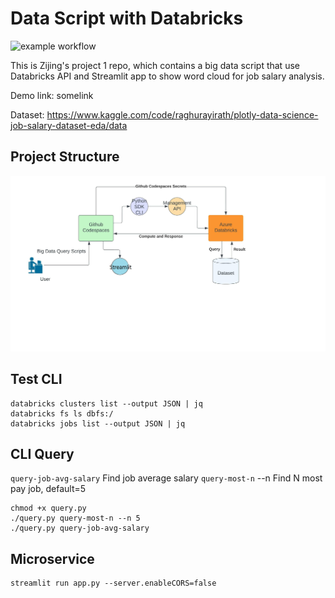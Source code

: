 # Data Script with Databricks

![example workflow](https://github.com/nogibjj/Zijing-codespcase/actions/workflows/main.yml/badge.svg)

This is Zijing's project 1 repo, which contains a big data script that use Databricks API and Streamlit app to show word cloud for job salary analysis. 

Demo link: somelink

Dataset: https://www.kaggle.com/code/raghurayirath/plotly-data-science-job-salary-dataset-eda/data

## Project Structure
![image](https://github.com/nogibjj/Zijing-codespcase/blob/main/structure.jpg)

## Test CLI
```linux
databricks clusters list --output JSON | jq
databricks fs ls dbfs:/
databricks jobs list --output JSON | jq
```

## CLI Query 
  `query-job-avg-salary`  Find job average salary
  `query-most-n`    --n      Find N most pay job, default=5

```linux
chmod +x query.py
./query.py query-most-n --n 5 
./query.py query-job-avg-salary
```

## Microservice
```linux
streamlit run app.py --server.enableCORS=false
```

